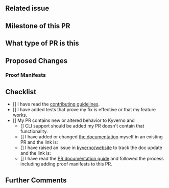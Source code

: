 ## Related issue

<!--
Please link the GitHub issue this pull request resolves in the format of `#1234`. If you discussed this change
with a maintainer, please mention her/him using the `@` syntax (e.g. `@JimBugwadia`).

If this change neither resolves an existing issue nor has sign-off from one of the maintainers, there is a
chance substantial changes will be requested or that the changes will be rejected.

You can discuss changes with maintainers in the [Kyverno Slack Channel](https://kubernetes.slack.com/).
-->

## Milestone of this PR
<!--

Add the milestone label by commenting `/milestone 1.2.3`.

-->
## What type of PR is this

<!--

> Uncomment only one ` /kind <>` line, hit enter to put that in a new line, and remove leading white spaces from that line:
>
> /kind api-change
> /kind bug
> /kind cleanup
> /kind design
> /kind documentation
> /kind failing-test
> /kind feature
-->

## Proposed Changes

<!--
Describe the big picture of your changes here to communicate to the maintainers why we should accept this pull request. 

***NOTE***: If this PR results in new or altered behavior which is user facing, you **MUST** read and follow the steps outlined in the [PR documentation guide](pr_documentation.md) and add Proof Manifests as defined below.
-->

### Proof Manifests

<!--
Read and follow the [PR documentation guide](https://github.com/kyverno/kyverno/blob/main/.github/pr_documentation.md) for more details first. This section is for pasting your YAML manifests (Kubernetes resources and Kyverno policies) and Kyverno CLI test manifests which allow maintainers to prove the intended functionality is achieved by your PR. Please use proper fenced code block formatting, for example:

# Kubernetes resource

```yaml
apiVersion: v1
kind: ConfigMap
metadata:
  name: roles-dictionary
  namespace: default
data:
  allowed-roles: "[\"cluster-admin\", \"cluster-operator\", \"tenant-admin\"]"
```

# Kyverno CLI test manifest (please see docs for latest manifest format at https://kyverno.io/docs/kyverno-cli/). See kyverno/policies for complete examples of all related test files.

```yaml
name: prepend-image-registry
policies:
  - prepend_image_registry.yaml
resources:
  - resource.yaml
variables: values.yaml
results:
  - policy: prepend-registry
    rule: prepend-registry-containers
    resource: mypod
    # if mutate rule
    patchedResource: patchedResource01.yaml
    kind: Pod
    result: pass
```
-->

## Checklist

<!--
Put an `x` in the boxes that apply. You can also fill these out after creating the PR. If you're unsure about any of
them, don't hesitate to ask. We're here to help! This is simply a reminder of what we are going to look for before merging your code.
-->

- [] I have read the [contributing guidelines](https://github.com/kyverno/kyverno/blob/main/CONTRIBUTING.md).
- [] I have added tests that prove my fix is effective or that my feature works.
- [] My PR contains new or altered behavior to Kyverno and
  - [] CLI support should be added my PR doesn't contain that functionality.
  - [] I have added or changed [the documentation](https://github.com/kyverno/website) myself in an existing PR and the link is:
  <!-- Uncomment to link to the PR -->
  <!-- https://github.com/kyverno/website/pull/123 -->
  - [] I have raised an issue in [kyverno/website](https://github.com/kyverno/website) to track the doc update and the link is:
  <!-- Uncomment to link to the issue -->
  <!-- https://github.com/kyverno/website/issues/1 -->
  - [] I have read the [PR documentation guide](https://github.com/kyverno/kyverno/blob/main/.github/pr_documentation.md) and followed the process including adding proof manifests to this PR.

## Further Comments

<!--
If this is a relatively large or complex change, kick off the discussion by explaining why you chose the solution
you did and what alternatives you considered, etc...
-->
